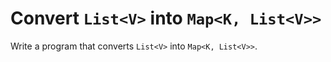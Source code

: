 # Convert `List<V>` into `Map<K, List<V>>`

Write a program that converts `List<V>` into `Map<K, List<V>>`.
